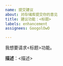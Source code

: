 ```yaml
---
name: 提交建议
about: 对存储库提交你的意见
title: 建议功能：<标题>
labels: enhancement
assignees: GoogolOwO

---
```


我想要请求<标题>功能。

**描述**：<描述>
